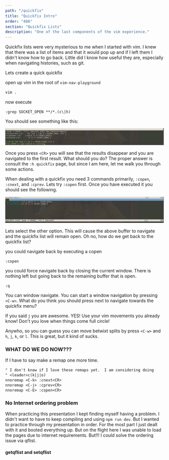 ```yaml
---
path: "/quickfix"
title: "Quickfix Intro"
order: "40A"
section: "Quickfix Lists"
description: "One of the last components of the vim experience."
---
```


Quickfix lists were very mysterious to me when I started with vim.  I knew that
there was a list of items and that it would pop up and if I left them I didn't
know how to go back.  Little did I know how useful they are, especially when
navigating histories, such as git.

Lets create a quick quickfix

open up vim in the root of `vim-nav-playground`

```bash
vim .
```

now execute

```viml
:grep SOCKET_OPEN **/*.(c\|h)
```

You should see something like this:

![QuickFix Result](images/quickfix-grep-result.png)

Once you press `<CR>` you will see that the results disappear and you are
navigated to the first result.  What should you do?  The proper answer is
consult the `:h quickfix` page, but since I am here, let me walk you through
some actions.

When dealing with a quickfix you need 3 commands primarily, `:copen`, `:cnext`,
and `:cprev`.  Lets try `:copen` first.  Once you have executed it you should
see the following.

![QuickFix Open](images/quickfix-open.png)

Lets select the other option.  This will cause the above buffer to navigate and
the quickfix list will remain open.  Oh no, how do we get back to the quickfix
list?

you could navigate back by executing a copen
```viml
:copen
```

you could force navigate back by closing the current window.  There is nothing
left but going back to the remaining buffer that is open.
```viml
:q
```

You can window navigate.  You can start a window navigation by pressing
`<C-w>`.  What do you think you should press next to navigate towards the
quickfix menu?

If you said `j` you are awesome.  YES!  Use your vim movements you already
know!  Don't you love when things come full circle!

Anywho, so you can guess you can move betwixt splits by press `<C-w>` and `h`,
`j`, `k`, or `l`.  This is great, but it kind of sucks.


### WHAT DO WE DO NOW???
If I have to say make a remap one more time.

```viml
" I don't know if I love these remaps yet.  I am considering doing
" <leader>c(k|j|o)
nnoremap <C-k> :cnext<CR>
nnoremap <C-j> :cprev<CR>
nnoremap <C-E> :copen<CR>
```

### No Internet ordering problem
When practicing this presentation I kept finding myself having a problem.  I didn't want to have to keep compiling and using `npm run dev`.  But I wanted to practice through my presentation in order.  For the most part I just dealt with it and booted everything up.  But on the flight here I was unable to load the pages due to internet requirements.  But!!! I could solve the ordering issue via qflist.

#### getqflist and setqflist



